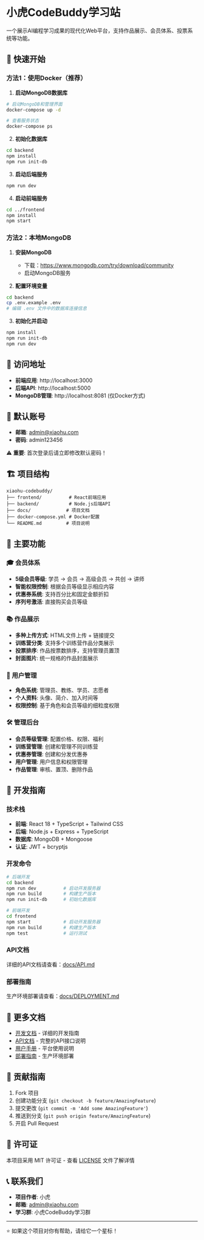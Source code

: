 # 小虎CodeBuddy学习站

一个展示AI编程学习成果的现代化Web平台，支持作品展示、会员体系、投票系统等功能。

## 🚀 快速开始

### 方法1：使用Docker（推荐）

1. **启动MongoDB数据库**
```bash
# 启动MongoDB和管理界面
docker-compose up -d

# 查看服务状态
docker-compose ps
```

2. **初始化数据库**
```bash
cd backend
npm install
npm run init-db
```

3. **启动后端服务**
```bash
npm run dev
```

4. **启动前端服务**
```bash
cd ../frontend
npm install
npm start
```

### 方法2：本地MongoDB

1. **安装MongoDB**
   - 下载：https://www.mongodb.com/try/download/community
   - 启动MongoDB服务

2. **配置环境变量**
```bash
cd backend
cp .env.example .env
# 编辑 .env 文件中的数据库连接信息
```

3. **初始化并启动**
```bash
npm install
npm run init-db
npm run dev
```

## 📱 访问地址

- **前端应用**: http://localhost:3000
- **后端API**: http://localhost:5000
- **MongoDB管理**: http://localhost:8081 (仅Docker方式)

## 🔑 默认账号

- **邮箱**: admin@xiaohu.com
- **密码**: admin123456

⚠️ **重要**: 首次登录后请立即修改默认密码！

## 🏗️ 项目结构

```
xiaohu-codebuddy/
├── frontend/          # React前端应用
├── backend/           # Node.js后端API
├── docs/             # 项目文档
├── docker-compose.yml # Docker配置
└── README.md         # 项目说明
```

## 🎯 主要功能

### 🎓 会员体系
- **5级会员等级**: 学员 → 会员 → 高级会员 → 共创 → 讲师
- **智能权限控制**: 根据会员等级显示相应内容
- **优惠券系统**: 支持百分比和固定金额折扣
- **序列号激活**: 直接购买会员等级

### 📚 作品展示
- **多种上传方式**: HTML文件上传 + 链接提交
- **训练营分类**: 支持多个训练营作品分类展示
- **投票排序**: 作品按票数排序，支持管理员置顶
- **封面图片**: 统一规格的作品封面展示

### 👥 用户管理
- **角色系统**: 管理员、教练、学员、志愿者
- **个人资料**: 头像、简介、加入时间等
- **权限控制**: 基于角色和会员等级的细粒度权限

### 🛠️ 管理后台
- **会员等级管理**: 配置价格、权限、福利
- **训练营管理**: 创建和管理不同训练营
- **优惠券管理**: 创建和分发优惠券
- **用户管理**: 用户信息和权限管理
- **作品管理**: 审核、置顶、删除作品

## 🔧 开发指南

### 技术栈
- **前端**: React 18 + TypeScript + Tailwind CSS
- **后端**: Node.js + Express + TypeScript
- **数据库**: MongoDB + Mongoose
- **认证**: JWT + bcryptjs

### 开发命令
```bash
# 后端开发
cd backend
npm run dev          # 启动开发服务器
npm run build        # 构建生产版本
npm run init-db      # 初始化数据库

# 前端开发
cd frontend
npm start            # 启动开发服务器
npm run build        # 构建生产版本
npm test             # 运行测试
```

### API文档
详细的API文档请查看：[docs/API.md](docs/API.md)

### 部署指南
生产环境部署请查看：[docs/DEPLOYMENT.md](docs/DEPLOYMENT.md)

## 📖 更多文档

- [开发文档](docs/DEVELOPMENT.md) - 详细的开发指南
- [API文档](docs/API.md) - 完整的API接口说明
- [用户手册](docs/USER_GUIDE.md) - 平台使用说明
- [部署指南](docs/DEPLOYMENT.md) - 生产环境部署

## 🤝 贡献指南

1. Fork 项目
2. 创建功能分支 (`git checkout -b feature/AmazingFeature`)
3. 提交更改 (`git commit -m 'Add some AmazingFeature'`)
4. 推送到分支 (`git push origin feature/AmazingFeature`)
5. 开启 Pull Request

## 📄 许可证

本项目采用 MIT 许可证 - 查看 [LICENSE](LICENSE) 文件了解详情

## 📞 联系我们

- **项目作者**: 小虎
- **邮箱**: admin@xiaohu.com
- **学习群**: 小虎CodeBuddy学习群

---

⭐ 如果这个项目对你有帮助，请给它一个星标！